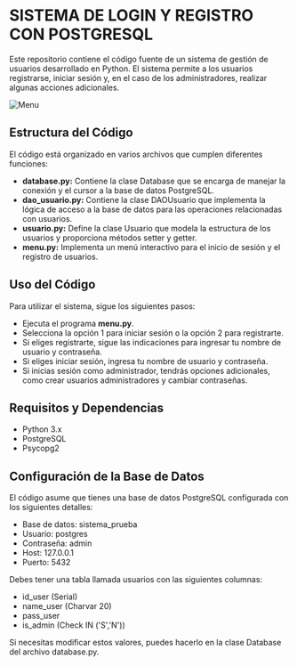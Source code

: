 # SISTEMA DE LOGIN Y REGISTRO CON POSTGRESQL

Este repositorio contiene el código fuente de un sistema de gestión de usuarios desarrollado en Python. El sistema permite a los usuarios registrarse, iniciar sesión y, en el caso de los administradores, realizar algunas acciones adicionales.

![Menu](https://cdn.discordapp.com/attachments/1116592460009852971/1139755186865320008/image.png)

## Estructura del Código
El código está organizado en varios archivos que cumplen diferentes funciones:

* **database.py:** Contiene la clase Database que se encarga de manejar la conexión y el cursor a la base de datos PostgreSQL.
* **dao_usuario.py:** Contiene la clase DAOUsuario que implementa la lógica de acceso a la base de datos para las operaciones relacionadas con usuarios.
* **usuario.py:** Define la clase Usuario que modela la estructura de los usuarios y proporciona métodos setter y getter.
* **menu.py:** Implementa un menú interactivo para el inicio de sesión y el registro de usuarios.

## Uso del Código
Para utilizar el sistema, sigue los siguientes pasos:

* Ejecuta el programa **menu.py**.
* Selecciona la opción 1 para iniciar sesión o la opción 2 para registrarte.
* Si eliges registrarte, sigue las indicaciones para ingresar tu nombre de usuario y contraseña.
* Si eliges iniciar sesión, ingresa tu nombre de usuario y contraseña.
* Si inicias sesión como administrador, tendrás opciones adicionales, como crear usuarios administradores y cambiar contraseñas.

## Requisitos y Dependencias
* Python 3.x
* PostgreSQL
* Psycopg2

## Configuración de la Base de Datos
El código asume que tienes una base de datos PostgreSQL configurada con los siguientes detalles:

* Base de datos: sistema_prueba
* Usuario: postgres
* Contraseña: admin
* Host: 127.0.0.1
* Puerto: 5432

Debes tener una tabla llamada usuarios con las siguientes columnas:
* id_user (Serial)
* name_user (Charvar 20)
* pass_user
* is_admin (Check IN ('S','N'))

Si necesitas modificar estos valores, puedes hacerlo en la clase Database del archivo database.py.
